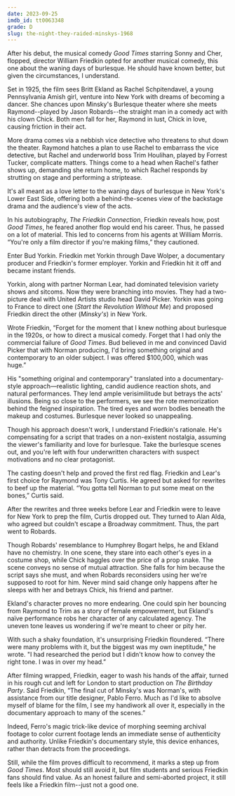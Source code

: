 ```yaml
---
date: 2023-09-25
imdb_id: tt0063348
grade: D
slug: the-night-they-raided-minskys-1968
---
```


After his debut, the musical comedy <span data-imdb-id="tt0061720">_Good Times_</span> starring Sonny and Cher, flopped, director William Friedkin opted for another musical comedy, this one about the waning days of burlesque. He should have known better, but given the circumstances, I understand.

Set in 1925, the film sees Britt Ekland as Rachel Schpitendavel, a young Pennsylvania Amish girl, venture into New York with dreams of becoming a dancer. She chances upon Minsky's Burlesque theater where she meets Raymond--played by Jason Robards--the straight man in a comedy act with his clown Chick. Both men fall for her, Raymond in lust, Chick in love, causing friction in their act.

More drama comes via a nebbish vice detective who threatens to shut down the theater. Raymond hatches a plan to use Rachel to embarrass the vice detective, but Rachel and underworld boss Trim Houlihan, played by Forrest Tucker, complicate matters. Things come to a head when Rachel's father shows up, demanding she return home, to which Rachel responds by strutting on stage and performing a striptease.

It's all meant as a love letter to the waning days of burlesque in New York's Lower East Side, offering both a behind-the-scenes view of the backstage drama and the audience's view of the acts.

In his autobiography, _The Friedkin Connection_, Friedkin reveals how, post <span data-imdb-id="tt0061720">_Good Times_</span>, he feared another flop would end his career. Thus, he passed on a lot of material. This led to concerns from his agents at William Morris. “You're only a film director if you're making films,” they cautioned.

Enter Bud Yorkin. Friedkin met Yorkin through Dave Wolper, a documentary producer and Friedkin's former employer. Yorkin and Friedkin hit it off and became instant friends.

Yorkin, along with partner Norman Lear, had dominated television variety shows and sitcoms. Now they were branching into movies. They had a two-picture deal with United Artists studio head David Picker. Yorkin was going to France to direct one (<span data-imdb-id="tt0066402">_Start the Revolution Without Me_</span>) and proposed Friedkin direct the other (_Minsky's_) in New York.

Wrote Friedkin, “Forget for the moment that I knew nothing about burlesque in the 1920s, or how to direct a musical comedy. Forget that I had only the commercial failure of _Good Times_. Bud believed in me and convinced David Picker that with Norman producing, I'd bring something original and contemporary to an older subject. I was offered $100,000, which was huge.”

His "something original and contemporary" translated into a documentary-style approach—realistic lighting, candid audience reaction shots, and natural performances. They lend ample verisimilitude but betrays the acts' illusions. Being so close to the performers, we see the rote memorization behind the feigned inspiration. The tired eyes and worn bodies beneath the makeup and costumes. Burlesque never looked so unappealing.

Though his approach doesn't work, I understand Friedkin's rationale. He's compensating for a script that trades on a non-existent nostalgia, assuming the viewer's familiarity and love for burlesque. Take the burlesque scenes out, and you're left with four underwritten characters with suspect motivations and no clear protagonist.

The casting doesn't help and proved the first red flag. Friedkin and Lear's first choice for Raymond was Tony Curtis. He agreed but asked for rewrites to beef up the material. “You gotta tell Norman to put some meat on the bones,” Curtis said.

After the rewrites and three weeks before Lear and Friedkin were to leave for New York to prep the film, Curtis dropped out. They turned to Alan Alda, who agreed but couldn't escape a Broadway commitment. Thus, the part went to Robards.

Though Robards' resemblance to Humphrey Bogart helps, he and Ekland have no chemistry. In one scene, they stare into each other's eyes in a costume shop, while Chick haggles over the price of a prop snake. The scene conveys no sense of mutual attraction. She falls for him because the script says she must, and when Robards reconsiders using her we're supposed to root for him. Never mind said change only happens after he sleeps with her and betrays Chick, his friend and partner.

Ekland's character proves no more endearing. One could spin her bouncing from Raymond to Trim as a story of female empowerment, but Ekland's naïve performance robs her character of any calculated agency. The uneven tone leaves us wondering if we're meant to cheer or pity her.

With such a shaky foundation, it's unsurprising Friedkin floundered. “There were many problems with it, but the biggest was my own ineptitude," he wrote. "I had researched the period but I didn't know how to convey the right tone. I was in over my head.”

After filming wrapped, Friedkin, eager to wash his hands of the affair, turned in his rough cut and left for London to start production on <psan data-imdb-id="tt0062732">_The Birthday Party_</span>. Said Friedkin, “The final cut of Minsky's was Norman's, with assistance from our title designer, Pablo Ferro. Much as I'd like to absolve myself of blame for the film, I see my handiwork all over it, especially in the documentary approach to many of the scenes.”

Indeed, Ferro's magic trick-like device of morphing seeming archival footage to color current footage lends an immediate sense of authenticity and authority. Unlike Friedkin's documentary style, this device enhances, rather than detracts from the proceedings.

Still, while the film proves difficult to recommend, it marks a step up from _Good Times_. Most should still avoid it, but film students and serious Friedkin fans should find value. As an honest failure and semi-aborted project, it still feels like a Friedkin film--just not a good one.

